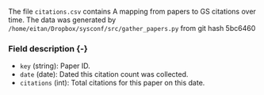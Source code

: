 The file `citations.csv` contains A mapping from papers to GS citations over time.
The data was generated by `/home/eitan/Dropbox/sysconf/src/gather_papers.py` from git hash 5bc6460


### Field description {-}

  * `key` (string): Paper ID.
  * `date` (date): Dated this citation count was collected.
  * `citations` (int): Total citations for this paper on this date.
